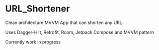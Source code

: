 # URL_Shortener
Clean architecture MVVM App that can shorten any URL.

Uses Dagger-Hilt, Retrofit, Room, Jetpack Compose and MVVM pattern


Currently work in progress
